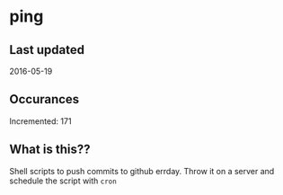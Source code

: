 # ping

## Last updated
2016-05-19

## Occurances
Incremented: 171

## What is this?? 
Shell scripts to push commits to github errday. Throw it on a server and schedule the script with `cron`

